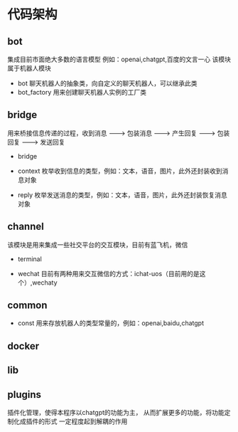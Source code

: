 # 代码架构

## bot
集成目前市面绝大多数的语言模型
例如：openai,chatgpt,百度的文言一心
该模块属于机器人模块

* bot
    聊天机器人的抽象类，向自定义的聊天机器人，可以继承此类
* bot_factory
    用来创建聊天机器人实例的工厂类


## bridge
用来桥接信息传递的过程，收到消息 ---> 包装消息 ---> 产生回复 ---> 包装回复 ---> 发送回复

* bridge
    
* context
    枚举收到信息的类型，例如：文本，语音，图片，此外还封装收到消息对象
* reply
    枚举发送消息的类型，例如：文本，语音，图片，此外还封装恢复消息对象
## channel
该模块是用来集成一些社交平台的交互模块，目前有蓝飞机，微信
* terminal

* wechat
    目前有两种用来交互微信的方式：ichat-uos（目前用的是这个）,wechaty

## common
* const
    用来存放机器人的类型常量的，例如：openai,baidu,chatgpt
 
## docker
## lib
## plugins
插件化管理，使得本程序以chatgpt的功能为主，
从而扩展更多的功能，将功能定制化成插件的形式
一定程度起到解耦的作用





